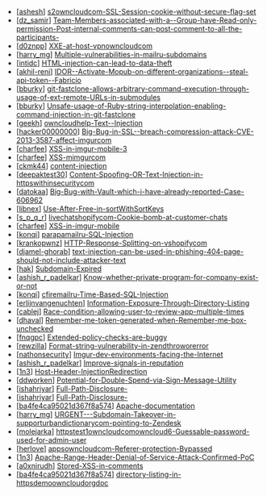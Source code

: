 * [[ashesh](https://hackerone.com/ashesh)] [s2owncloudcom-SSL-Session-cookie-without-secure-flag-set](https://hackerone.com/reports/83856)
* [[dz_samir](https://hackerone.com/dz_samir)] [Team-Members-associated-with-a--Group-have-Read-only-permission-Post-internal-comments-can-post-comment-to-all-the-participants-](https://hackerone.com/reports/107336)
* [[d0znpp](https://hackerone.com/d0znpp)] [XXE-at-host-vpnowncloudcom](https://hackerone.com/reports/105980)
* [[harry_mg](https://hackerone.com/harry_mg)] [Multiple-vulnerabilities-in-mailru-subdomains](https://hackerone.com/reports/109373)
* [[intidc](https://hackerone.com/intidc)] [HTML-injection-can-lead-to-data-theft](https://hackerone.com/reports/110578)
* [[akhil-reni](https://hackerone.com/akhil-reni)] [IDOR--Activate-Mopub-on-different-organizations--steal-api-token--Fabricio](https://hackerone.com/reports/95552)
* [[bburky](https://hackerone.com/bburky)] [git-fastclone-allows-arbitrary-command-execution-through-usage-of-ext-remote-URLs-in-submodules](https://hackerone.com/reports/104465)
* [[bburky](https://hackerone.com/bburky)] [Unsafe-usage-of-Ruby-string-interpolation-enabling-command-injection-in-git-fastclone](https://hackerone.com/reports/105190)
* [[geekh](https://hackerone.com/geekh)] [owncloudhelp-Text--Injection](https://hackerone.com/reports/112304)
* [[hacker00000000](https://hackerone.com/hacker00000000)] [Big-Bug-in-SSL--breach-compression-attack-CVE-2013-3587-affect-imgurcom](https://hackerone.com/reports/111752)
* [[charfee](https://hackerone.com/charfee)] [XSS-in-imgur-mobile-3](https://hackerone.com/reports/107036)
* [[charfee](https://hackerone.com/charfee)] [XSS-mimgurcom](https://hackerone.com/reports/97938)
* [[ckmk44](https://hackerone.com/ckmk44)] [content-injection](https://hackerone.com/reports/102327)
* [[deepaktest30](https://hackerone.com/deepaktest30)] [Content-Spoofing-OR-Text-Injection-in-httpswithinsecuritycom](https://hackerone.com/reports/111094)
* [[datokaa](https://hackerone.com/datokaa)] [Big-Bug-with-Vault-which-i-have-already-reported-Case-606962](https://hackerone.com/reports/65084)
* [[libnex](https://hackerone.com/libnex)] [Use-After-Free-in-sortWithSortKeys](https://hackerone.com/reports/109175)
* [[s_p_q_r](https://hackerone.com/s_p_q_r)] [livechatshopifycom-Cookie-bomb-at-customer-chats](https://hackerone.com/reports/105363)
* [[charfee](https://hackerone.com/charfee)] [XSS-in-imgur-mobile](https://hackerone.com/reports/106982)
* [[konqi](https://hackerone.com/konqi)] [parapamailru-SQL-Injection](https://hackerone.com/reports/109212)
* [[krankopwnz](https://hackerone.com/krankopwnz)] [HTTP-Response-Splitting-on-vshopifycom](https://hackerone.com/reports/106427)
* [[djamel-ghorab](https://hackerone.com/djamel-ghorab)] [text-injection-can-be-used-in-phishing-404-page-should-not-include-attacker-text](https://hackerone.com/reports/106350)
* [[hak](https://hackerone.com/hak)] [Subdomain-Expired](https://hackerone.com/reports/101104)
* [[ashish_r_padelkar](https://hackerone.com/ashish_r_padelkar)] [Know-whether-private-program-for-company-exist-or-not](https://hackerone.com/reports/105887)
* [[konqi](https://hackerone.com/konqi)] [cfiremailru-Time-Based-SQL-Injection](https://hackerone.com/reports/107780)
* [[erlijnvangenuchten](https://hackerone.com/erlijnvangenuchten)] [Information-Exposure-Through-Directory-Listing](https://hackerone.com/reports/110655)
* [[cablej](https://hackerone.com/cablej)] [Race-condition-allowing-user-to-review-app-multiple-times](https://hackerone.com/reports/106360)
* [[dhaval](https://hackerone.com/dhaval)] [Remember-me-token-generated-when-Remember-me-box-unchecked](https://hackerone.com/reports/105991)
* [[fnqgpc](https://hackerone.com/fnqgpc)] [Extended-policy-checks-are-buggy](https://hackerone.com/reports/109959)
* [[rewzilla](https://hackerone.com/rewzilla)] [Format-string-vulnerability-in-zendthroworerror](https://hackerone.com/reports/106548)
* [[nathonsecurity](https://hackerone.com/nathonsecurity)] [Imgur-dev-environments-facing-the-Internet](https://hackerone.com/reports/100916)
* [[ashish_r_padelkar](https://hackerone.com/ashish_r_padelkar)] [Improve-signals-in-reputation](https://hackerone.com/reports/106305)
* [[1n3](https://hackerone.com/1n3)] [Host-Header-InjectionRedirection](https://hackerone.com/reports/94637)
* [[ddworken](https://hackerone.com/ddworken)] [Potential-for-Double-Spend-via-Sign-Message-Utility](https://hackerone.com/reports/106315)
* [[ishahriyar](https://hackerone.com/ishahriyar)] [Full-Path-Disclosure-](https://hackerone.com/reports/85201)
* [[ishahriyar](https://hackerone.com/ishahriyar)] [Full-Path-Disclosure-](https://hackerone.com/reports/87505)
* [[ba4fe4ca95021d367f8a574](https://hackerone.com/ba4fe4ca95021d367f8a574)] [Apache-documentation](https://hackerone.com/reports/90321)
* [[harry_mg](https://hackerone.com/harry_mg)] [URGENT---Subdomain-Takeover-in-supporturbandictionarycom-pointing-to-Zendesk](https://hackerone.com/reports/103432)
* [[molejarka](https://hackerone.com/molejarka)] [httpstest1owncloudcomowncloud6-Guessable-password-used-for-admin-user](https://hackerone.com/reports/107849)
* [[herlove](https://hackerone.com/herlove)] [appsowncloudcom-Referer-protection-Bypassed](https://hackerone.com/reports/92644)
* [[1n3](https://hackerone.com/1n3)] [Apache-Range-Header-Denial-of-Service-Attack-Confirmed-PoC](https://hackerone.com/reports/88904)
* [[a0xnirudh](https://hackerone.com/a0xnirudh)] [Stored-XSS-in-comments](https://hackerone.com/reports/106779)
* [[ba4fe4ca95021d367f8a574](https://hackerone.com/ba4fe4ca95021d367f8a574)] [directory-listing-in-httpsdemoowncloudorgdoc](https://hackerone.com/reports/105149)
